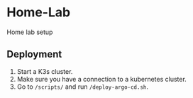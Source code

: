 # Home-Lab
Home lab setup

## Deployment
1. Start a K3s cluster.
2. Make sure you have a connection to a kubernetes cluster.
3. Go to `/scripts/` and run `/deploy-argo-cd.sh`.
